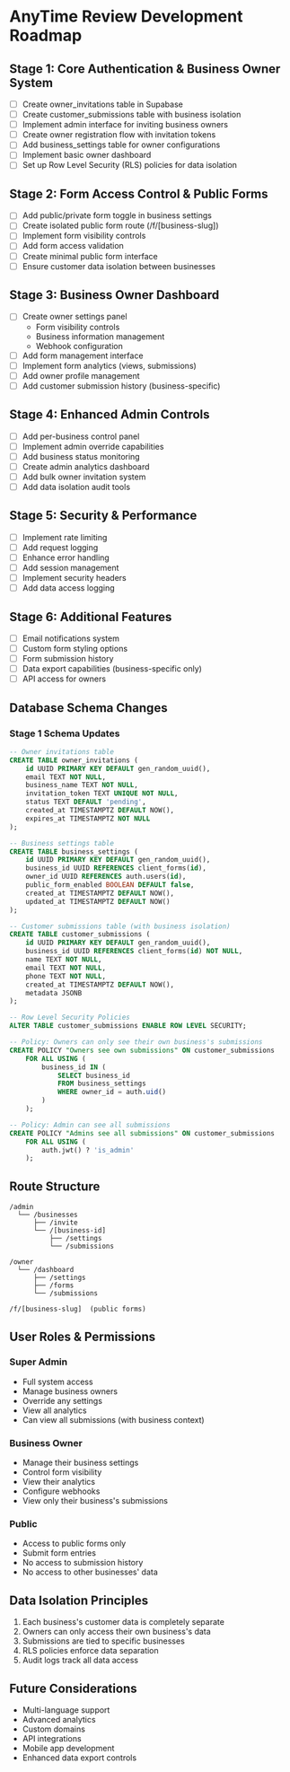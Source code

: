 # AnyTime Review Development Roadmap

## Stage 1: Core Authentication & Business Owner System
- [ ] Create owner_invitations table in Supabase
- [ ] Create customer_submissions table with business isolation
- [ ] Implement admin interface for inviting business owners
- [ ] Create owner registration flow with invitation tokens
- [ ] Add business_settings table for owner configurations
- [ ] Implement basic owner dashboard
- [ ] Set up Row Level Security (RLS) policies for data isolation

## Stage 2: Form Access Control & Public Forms
- [ ] Add public/private form toggle in business settings
- [ ] Create isolated public form route (/f/[business-slug])
- [ ] Implement form visibility controls
- [ ] Add form access validation
- [ ] Create minimal public form interface
- [ ] Ensure customer data isolation between businesses

## Stage 3: Business Owner Dashboard
- [ ] Create owner settings panel
  - Form visibility controls
  - Business information management
  - Webhook configuration
- [ ] Add form management interface
- [ ] Implement form analytics (views, submissions)
- [ ] Add owner profile management
- [ ] Add customer submission history (business-specific)

## Stage 4: Enhanced Admin Controls
- [ ] Add per-business control panel
- [ ] Implement admin override capabilities
- [ ] Add business status monitoring
- [ ] Create admin analytics dashboard
- [ ] Add bulk owner invitation system
- [ ] Add data isolation audit tools

## Stage 5: Security & Performance
- [ ] Implement rate limiting
- [ ] Add request logging
- [ ] Enhance error handling
- [ ] Add session management
- [ ] Implement security headers
- [ ] Add data access logging

## Stage 6: Additional Features
- [ ] Email notifications system
- [ ] Custom form styling options
- [ ] Form submission history
- [ ] Data export capabilities (business-specific only)
- [ ] API access for owners

## Database Schema Changes

### Stage 1 Schema Updates
```sql
-- Owner invitations table
CREATE TABLE owner_invitations (
    id UUID PRIMARY KEY DEFAULT gen_random_uuid(),
    email TEXT NOT NULL,
    business_name TEXT NOT NULL,
    invitation_token TEXT UNIQUE NOT NULL,
    status TEXT DEFAULT 'pending',
    created_at TIMESTAMPTZ DEFAULT NOW(),
    expires_at TIMESTAMPTZ NOT NULL
);

-- Business settings table
CREATE TABLE business_settings (
    id UUID PRIMARY KEY DEFAULT gen_random_uuid(),
    business_id UUID REFERENCES client_forms(id),
    owner_id UUID REFERENCES auth.users(id),
    public_form_enabled BOOLEAN DEFAULT false,
    created_at TIMESTAMPTZ DEFAULT NOW(),
    updated_at TIMESTAMPTZ DEFAULT NOW()
);

-- Customer submissions table (with business isolation)
CREATE TABLE customer_submissions (
    id UUID PRIMARY KEY DEFAULT gen_random_uuid(),
    business_id UUID REFERENCES client_forms(id) NOT NULL,
    name TEXT NOT NULL,
    email TEXT NOT NULL,
    phone TEXT NOT NULL,
    created_at TIMESTAMPTZ DEFAULT NOW(),
    metadata JSONB
);

-- Row Level Security Policies
ALTER TABLE customer_submissions ENABLE ROW LEVEL SECURITY;

-- Policy: Owners can only see their own business's submissions
CREATE POLICY "Owners see own submissions" ON customer_submissions
    FOR ALL USING (
        business_id IN (
            SELECT business_id 
            FROM business_settings 
            WHERE owner_id = auth.uid()
        )
    );

-- Policy: Admin can see all submissions
CREATE POLICY "Admins see all submissions" ON customer_submissions
    FOR ALL USING (
        auth.jwt() ? 'is_admin'
    );
```

## Route Structure

```
/admin
  └── /businesses
      ├── /invite
      └── /[business-id]
          ├── /settings
          └── /submissions

/owner
  └── /dashboard
      ├── /settings
      ├── /forms
      └── /submissions

/f/[business-slug]  (public forms)
```

## User Roles & Permissions

### Super Admin
- Full system access
- Manage business owners
- Override any settings
- View all analytics
- Can view all submissions (with business context)

### Business Owner
- Manage their business settings
- Control form visibility
- View their analytics
- Configure webhooks
- View only their business's submissions

### Public
- Access to public forms only
- Submit form entries
- No access to submission history
- No access to other businesses' data

## Data Isolation Principles
1. Each business's customer data is completely separate
2. Owners can only access their own business's data
3. Submissions are tied to specific businesses
4. RLS policies enforce data separation
5. Audit logs track all data access

## Future Considerations
- Multi-language support
- Advanced analytics
- Custom domains
- API integrations
- Mobile app development
- Enhanced data export controls 